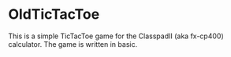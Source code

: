 # OldTicTacToe
This is a simple TicTacToe game for the ClasspadII (aka fx-cp400) calculator. The game is written in basic.
